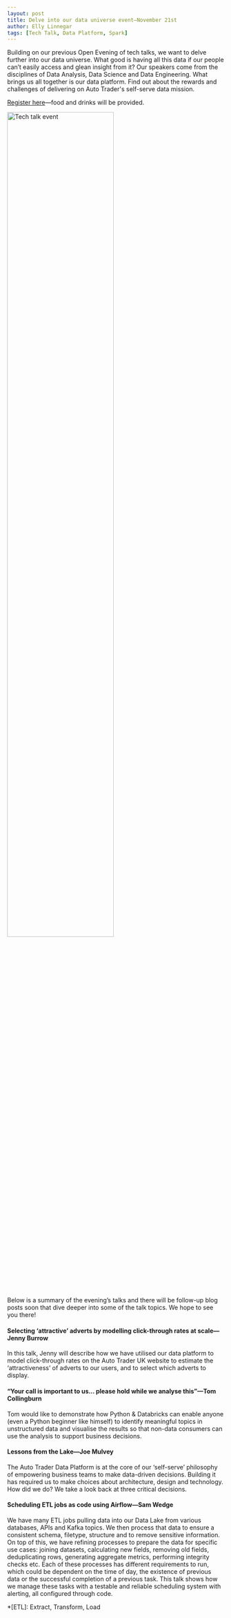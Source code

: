 ```yaml
---
layout: post
title: Delve into our data universe event—November 21st
author: Elly Linnegar
tags: [Tech Talk, Data Platform, Spark]
---
```


Building on our previous Open Evening of tech talks, we want to delve further into our data universe. What good is having all this data if our people can’t easily access and glean insight from it? Our speakers come from the disciplines of Data Analysis, Data Science and Data Engineering. What brings us all together is our data platform. Find out about the rewards and challenges of delivering on Auto Trader's self-serve data mission.

[Register here](https://www.eventbrite.co.uk/e/delve-into-our-data-universe-tickets-52358871795)—food and drinks will be provided.

<a href="https://www.eventbrite.co.uk/e/delve-into-our-data-universe-tickets-52358871795" target="_blank">
    <img src="{{ site.github.url }}/images/2018-11-12/nov-tech-talks.png" width="70%" class="u-p-10 u-center-img" alt="Tech talk event">
</a>

Below is a summary of the evening’s talks and there will be follow-up blog posts soon that dive deeper into some of the talk topics. We hope to see you there!

#### Selecting ‘attractive’ adverts by modelling click-through rates at scale—Jenny Burrow

In this talk, Jenny will describe how we have utilised our data platform to model click-through rates on the Auto Trader UK website to estimate the ‘attractiveness’ of adverts to our users, and to select which adverts to display. 

#### “Your call is important to us… please hold while we analyse this”—Tom Collingburn

Tom would like to demonstrate how Python & Databricks can enable anyone (even a Python beginner like himself) to identify meaningful topics in unstructured data and visualise the results so that non-data consumers can use the analysis to support business decisions. 

#### Lessons from the Lake—Joe Mulvey

The Auto Trader Data Platform is at the core of our ‘self-serve’ philosophy of empowering business teams to make data-driven decisions. Building it has required us to make choices about architecture, design and technology. How did we do? We take a look back at three critical decisions.

#### Scheduling ETL jobs as code using Airflow—Sam Wedge

We have many ETL jobs pulling data into our Data Lake from various databases, APIs and Kafka topics. We then process that data to ensure a consistent schema, filetype, structure and to remove sensitive information. On top of this, we have refining processes to prepare the data for specific use cases: joining datasets, calculating new fields, removing old fields, deduplicating rows, generating aggregate metrics, performing integrity checks etc. Each of these processes has different requirements to run, which could be dependent on the time of day, the existence of previous data or the successful completion of a previous task. This talk shows how we manage these tasks with a testable and reliable scheduling system with alerting, all configured through code.

*[ETL]: Extract, Transform, Load
